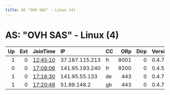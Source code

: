 ```yaml
---
title: AS "OVH SAS" - Linux (4)
---
```


# AS: "OVH SAS" - Linux (4)

|   Up |   Ext | JoinTime                                                                                              | IP             | CC   |   ORp |   Dirp | Version   | Contact                   | Nickname        |   eFamMembers |
|-----:|------:|:------------------------------------------------------------------------------------------------------|:---------------|:-----|------:|-------:|:----------|:--------------------------|:----------------|--------------:|
|    1 |     0 | [12:45:10](https://nusenu.github.io/OrNetStats/w/relay/B6E163BCCF71B6469BADA075F7E4A4D74E29D268.html) | 37.187.115.213 | fr   |  9001 |      0 | 0.4.7.10  | reichsmusikkammer@gmail.c | RMK             |             1 |
|    0 |     0 | [17:08:06](https://nusenu.github.io/OrNetStats/w/relay/5112F6D3AB170B4480142014DA23079594DE7EA0.html) | 141.95.193.240 | fr   |  9200 |      0 | 0.4.5.10  | admin@cynt.fr             | WS30            |             1 |
|    1 |     0 | [17:16:30](https://nusenu.github.io/OrNetStats/w/relay/D1AE3757C88348BA5ADA7679FCC8E2CDD1C75BA6.html) | 141.95.55.133  | de   |   443 |      0 | 0.4.7.10  | abuse@nullptr.digital     | nullptr9c01c676 |             1 |
|    1 |     0 | [17:20:48](https://nusenu.github.io/OrNetStats/w/relay/160F00263D9A7805415A6DF3AA6185D56DA31DBB.html) | 51.89.148.2    | gb   |   443 |      0 | 0.4.7.10  | abuse@nullptr.digital     | nullptrf700ec10 |             1 |
